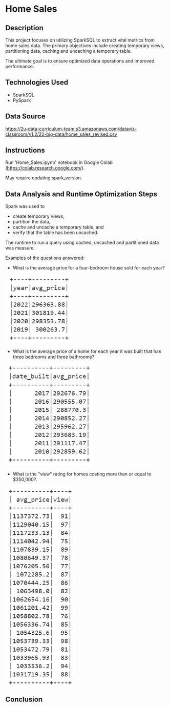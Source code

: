 # Home Sales

## Description
This project focuses on utilizing SparkSQL to extract vital metrics from home sales data. The primary objectives include creating temporary views, partitioning data, caching and uncaching a temporary table. 

The ultimate goal is to ensure optimized data operations and improved performance.

## Technologies Used
- SparkSQL
- PySpark

## Data Source
https://2u-data-curriculum-team.s3.amazonaws.com/dataviz-classroom/v1.2/22-big-data/home_sales_revised.csv

## Instructions
Run 'Home_Sales.ipynb' notebook in Google Colab (https://colab.research.google.com/).

May require updating spark_version.

## Data Analysis and Runtime Optimization Steps
Spark was used to 
- create temporary views, 
- partition the data, 
- cache and uncache a temporary table, and 
- verify that the table has been uncached.

The runtime to run a query using cached, uncached and partitioned data was measure. 

Examples of the questions answered:

- What is the average price for a four-bedroom house sold for each year?

![Getting Started](images/4bed_avg.png)

- What is the average price of a home for each year it was built that has three bedrooms and three bathrooms?

![Getting Started](images/year_built_avg.png)

- What is the "view" rating for homes costing more than or equal to $350,000?.

![Getting Started](images/view.png)

## Conclusion

    